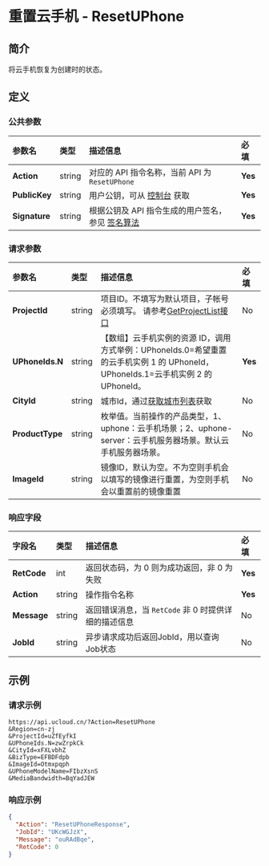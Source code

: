 # 重置云手机 - ResetUPhone

## 简介

将云手机恢复为创建时的状态。









## 定义

### 公共参数

| 参数名 | 类型 | 描述信息 | 必填 |
|:---|:---|:---|:---|
| **Action**     | string  | 对应的 API 指令名称，当前 API 为 `ResetUPhone`                        | **Yes** |
| **PublicKey**  | string  | 用户公钥，可从 [控制台](https://console.ucloud.cn/uapi/apikey) 获取                                             | **Yes** |
| **Signature**  | string  | 根据公钥及 API 指令生成的用户签名，参见 [签名算法](api/summary/signature.md)  | **Yes** |

### 请求参数

| 参数名 | 类型 | 描述信息 | 必填 |
|:---|:---|:---|:---|
| **ProjectId** | string | 项目ID。不填写为默认项目，子帐号必须填写。 请参考[GetProjectList接口](https://docs.ucloud.cn/api/summary/get_project_list) |No|
| **UPhoneIds.N** | string | 【数组】云手机实例的资源 ID，调用方式举例：UPhoneIds.0=希望重置的云手机实例 1 的 UPhoneId，UPhoneIds.1=云手机实例 2 的 UPhoneId。 |**Yes**|
| **CityId** | string | 城市Id，通过[获取城市列表](#DescribeUPhoneCities)获取 |No|
| **ProductType** | string | 枚举值。当前操作的产品类型，1、uphone：云手机场景；2、uphone-server：云手机服务器场景。默认云手机服务器场景。 |No|
| **ImageId** | string | 镜像ID，默认为空。不为空则手机会以填写的镜像进行重置，为空则手机会以重置前的镜像重置 |No|

### 响应字段

| 字段名 | 类型 | 描述信息 | 必填 |
|:---|:---|:---|:---|
| **RetCode** | int | 返回状态码，为 0 则为成功返回，非 0 为失败 |**Yes**|
| **Action** | string | 操作指令名称 |**Yes**|
| **Message** | string | 返回错误消息，当 `RetCode` 非 0 时提供详细的描述信息 |No|
| **JobId** | string | 异步请求成功后返回JobId，用以查询Job状态 |No|




## 示例

### 请求示例
    
```
https://api.ucloud.cn/?Action=ResetUPhone
&Region=cn-zj
&ProjectId=uZfEyfkI
&UPhoneIds.N=zwZrpkCk
&CityId=xFXLvbhZ
&BizType=EFBDFdpb
&ImageId=Otmxpqph
&UPhoneModelName=FIbzXsnS
&MediaBandwidth=BqYadJEW
```

### 响应示例
    
```json
{
  "Action": "ResetUPhoneResponse",
  "JobId": "UKcWGJzX",
  "Message": "ouRAdBqe",
  "RetCode": 0
}
```





